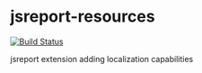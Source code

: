 # jsreport-resources
[![Build Status](https://travis-ci.org/jsreport/jsreport-resources.png?branch=master)](https://travis-ci.org/jsreport/jsreport-resources)

jsreport extension adding localization capabilities
